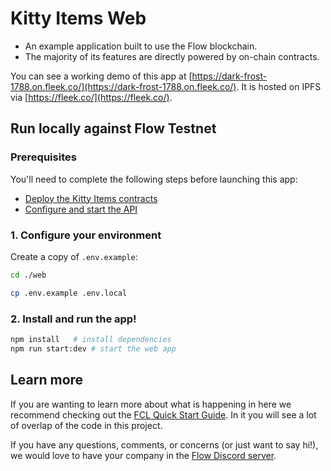 # Kitty Items Web

- An example application built to use the Flow blockchain.
- The majority of its features are directly powered by on-chain contracts.

You can see a working demo of this app at 
[https://dark-frost-1788.on.fleek.co/](https://dark-frost-1788.on.fleek.co/).
It is hosted on IPFS via [https://fleek.co/](https://fleek.co/).

## Run locally against Flow Testnet

### Prerequisites

You'll need to complete the following steps before launching this app:

- [Deploy the Kitty Items contracts](https://github.com/onflow/kitty-items/tree/master/#4-deploy-the-contracts)
- [Configure and start the API](https://github.com/onflow/kitty-items/tree/master/api)

### 1. Configure your environment

Create a copy of `.env.example`:

```sh
cd ./web

cp .env.example .env.local
```

### 2. Install and run the app!

```sh
npm install   # install dependencies
npm run start:dev # start the web app
```

## Learn more

If you are wanting to learn more about what is happening in here we recommend checking out the [FCL Quick Start Guide](https://github.com/onflow/flow-js-sdk/tree/master/packages/fcl#flow-app-quickstart).
In it you will see a lot of overlap of the code in this project.

If you have any questions, comments, or concerns (or just want to say hi!), we would love to have your company in the [Flow Discord server](https://discord.gg/k6cZ7QC).
